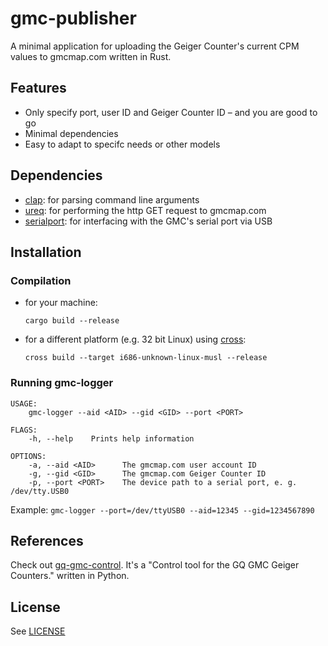 # gmc-publisher
A minimal application for uploading the Geiger Counter's current CPM values to gmcmap.com written in Rust.

## Features
* Only specify port, user ID and Geiger Counter ID – and you are good to go
* Minimal dependencies
* Easy to adapt to specifc needs or other models

## Dependencies
* [clap](https://crates.io/crates/clap): for parsing command line arguments
* [ureq](https://crates.io/crates/ureq): for performing the http GET request to gmcmap.com
* [serialport](https://crates.io/crates/serialport): for interfacing with the GMC's serial port via USB

## Installation
### Compilation
* for your machine:

  `cargo build --release`
* for a different platform (e.g. 32 bit Linux) using [cross](https://github.com/rust-embedded/cross):

  `cross build --target i686-unknown-linux-musl --release`

### Running gmc-logger

```
USAGE:
    gmc-logger --aid <AID> --gid <GID> --port <PORT>

FLAGS:
    -h, --help    Prints help information

OPTIONS:
    -a, --aid <AID>      The gmcmap.com user account ID
    -g, --gid <GID>      The gmcmap.com Geiger Counter ID
    -p, --port <PORT>    The device path to a serial port, e. g. /dev/tty.USB0
```

Example: `gmc-logger --port=/dev/ttyUSB0 --aid=12345 --gid=1234567890`

## References
Check out [gq-gmc-control](https://github.com/chaim-zax/gq-gmc-control). It's a "Control tool for the GQ GMC Geiger Counters." written in Python.

## License
See [LICENSE](./LICENSE)

